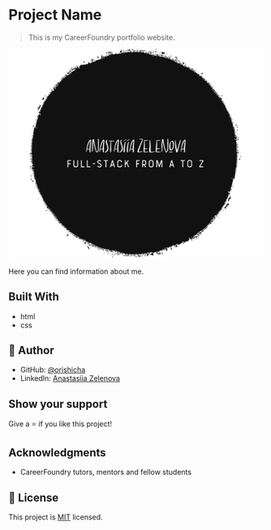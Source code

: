 # Project Name

> This is my CareerFoundry portfolio website.

![logo](./img/logo.png)

Here you can find information about me.

## Built With

- html
- css

## 👤 Author

- GitHub: [@orishicha](https://github.com/orishicha)
- LinkedIn: [Anastasiia Zelenova](https://www.linkedin.com/in/anastasiia-zelenova/)

## Show your support

Give a ⭐️ if you like this project!

## Acknowledgments

- CareerFoundry tutors, mentors and fellow students

## 📝 License

This project is [MIT](./LICENSE) licensed.
